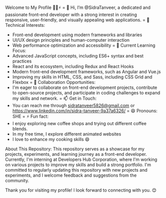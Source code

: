 
Welcome to My Profile 👋💞️⚡
= 👋 Hi, I’m @SidraTanveer, a dedicated and passionate front-end developer with a strong interest in creating responsive, user-friendly, and visually appealing web applications.
= 👀 Technical Interests:
- Front-end development using modern frameworks and libraries
- UI/UX design principles and human-computer interaction
- Web performance optimization and accessibility
= 🌱 Current Learning Focus:
- Advanced JavaScript concepts, including ES6+ syntax and best practices
- React and its ecosystem, including Redux and React Hooks
- Modern front-end development frameworks, such as Angular and Vue.js
- Improving my skills in HTML, CSS, and Sass, including CSS Grid and Flexbox
= 💞️ Collaboration Opportunities:
- I'm eager to collaborate on front-end development projects, contribute to open-source projects,
  and participate in coding challenges to expand my skills and network.
= 📫 Get in Touch:
- You can reach me through sidratanveer5826@gmail.com or https://www.linkedin.com/in/sidra-tanveer-9a37a6326/
= 😄 Pronouns: SHE
= ⚡ Fun fact:
- I enjoy exploring new coffee shops and trying out different coffee blends.
- In my free time, I explore different animated websites  
- I love to enhance my cooking skills 😄



About This Repository: 
This repository serves as a showcase for my projects, experiments, and learning journey as a front-end developer. Currently, I'm interning at Developers Hub Corporation, where I'm working on various projects to improve my skills and build a strong portfolio. I'm committed to regularly updating this repository with new projects and experiments, and I welcome feedback and suggestions from the community.

Thank you for visiting my profile! I look forward to connecting with you. 😊                                                                                                             
